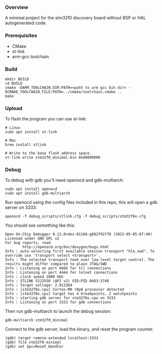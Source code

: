 ### Overview
A minimal project for the stm32f0 discovery board without BSP or HAL autogenerated code. 

### Prerequisites 
* CMake
* st-link
* arm-gcc toolchain

### Build
```
mkdir BUILD
cd BUILD
cmake -DARM_TOOLCHAIN_DIR:PATH=<path to arm gcc bin dir> -DCMAKE_TOOLCHAIN_FILE:PATH=../cmake/toolchain.cmake ..
make
```

### Upload
To flash the program you can use st-link:
```
# Linux
sudo apt install st-link

# Mac 
brew install stlink
```
```
# Write to the base flash address space.
st-link write stm32f0_minimal.bin 0x08000000
```

### Debug
To debug with gdb you'll need openocd and gdb-multiarch:
```
sudo apt install openocd
sudo apt install gdb-multiarch
```

Run openocd using the config files included in this repo, this will open a gdb server on 3333:
```
openocd -f debug_scripts/stlink.cfg -f debug_scripts/stm32f0x.cfg 
```

You should see something like this:
```
Open On-Chip Debugger 0.12.0+dev-01168-g682f927f8 (2023-05-05-07:40)
Licensed under GNU GPL v2
For bug reports, read
        http://openocd.org/doc/doxygen/bugs.html
Info : auto-selecting first available session transport "hla_swd". To override use 'transport select <transport>'.
Info : The selected transport took over low-level target control. The results might differ compared to plain JTAG/SWD
Info : Listening on port 6666 for tcl connections
Info : Listening on port 4444 for telnet connections
Info : clock speed 1000 kHz
Info : STLINK V2J25S0 (API v2) VID:PID 0483:3748
Info : Target voltage: 2.913369
Info : [stm32f0x.cpu] Cortex-M0 r0p0 processor detected
Info : [stm32f0x.cpu] target has 4 breakpoints, 2 watchpoints
Info : starting gdb server for stm32f0x.cpu on 3333
Info : Listening on port 3333 for gdb connections
```

Then run gdb-multiarch to launch the debug session:
```
gdb-multiarch stm32f0_minimal
```
Connect to the gdb server, load the binary, and reset the program counter.
```
(gdb) target remote-extended localhost:3333
(gdb) file stm32f0_minimal
(gdb) set $pc=Reset_Handler
```